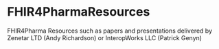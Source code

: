 # FHIR4PharmaResources
FHIR4Pharma Resources such as papers and presentations delivered by Zenetar LTD (Andy Richardson) or InteropWorks LLC (Patrick Genyn)

